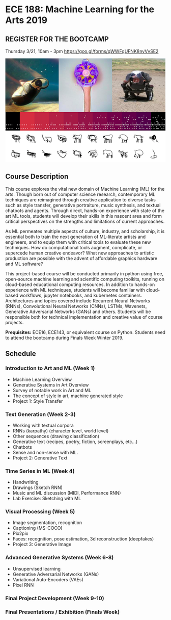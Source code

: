 # ECE 188: Machine Learning for the Arts 2019

## REGISTER FOR THE BOOTCAMP
Thursday 3/21, 10am - 3pm
https://goo.gl/forms/qWWFqUFNK8nvVvSE2

![Image](ml_art2019.png)

## Course Description

This course explores the vital new domain of Machine Learning (ML) for the arts. Though born out of computer science research, contemporary ML techniques are reimagined through creative application to diverse tasks such as style transfer, generative portraiture, music synthesis, and textual chatbots and agents. Through direct, hands-on experience with state of the art ML tools, students will develop their skills in this nascent area and form critical perspectives on the strengths and limitations of current approaches. 

As ML permeates multiple aspects of culture, industry, and scholarship, it is essential both to train the next generation of ML-literate artists and engineers, and to equip them with critical  tools to evaluate these new techniques. How do computational tools augment, complicate, or supercede human creative endeavor? What new approaches to artistic production are possible with the advent of affordable graphics hardware and ML software?

This project-based course will be conducted primarily in python using free, open-source machine learning and scientific computing toolkits, running on cloud-based educational computing resources. In addition to hands-on experience with ML techniques, students will become familiar with cloud-based workflows, jupyter notebooks, and kubernetes containers. Architectures and topics covered include Recurrent Neural Networks (RNNs), Convolutional Neural Networks (CNNs), LSTMs, Wavenets, Generative Adversarial Networks (GANs) and others. Students will be responsible both for technical implementation and creative value of course projects.  

**Prequisites:** ECE16, ECE143, or equivalent course on Python. Students need to attend the bootcamp during Finals Week Winter 2019. 

## Schedule
### Introduction to Art and ML (Week 1)
- Machine Learning Overview
- Generative Systems in Art Overview
- Survey of notable work in Art and ML
- The concept of style in art, machine generated style
- Project 1: Style Transfer

### Text Generation (Week 2-3)
- Working with textual corpora
- RNNs (karpathy) (character level, world level)
- Other sequences (drawing classification)
- Generative text (recipes, poetry, fiction, screenplays, etc…)
- Chatbots
- Sense and non-sense with ML. 
- Project 2: Generative Text

### Time Series in ML (Week 4)
- Handwriting
- Drawings (Sketch RNN)
- Music and ML discussion (MIDI, Performance RNN)
- Lab Exercise: Sketching with ML

### Visual Processing (Week 5)
- Image segmentation, recognition
- Captioning (MS-COCO)
- Pix2pix
- Faces: recognition, pose estimation, 3d reconstruction (deepfakes)
- Project 3: Generative Image

### Advanced Generative Systems (Week 6-8)
- Unsupervised learning
- Generative Adversarial Networks (GANs)
- Variational Auto-Encoders (VAEs)
- Pixel RNN

### Final Project Development (Week 9-10)

### Final Presentations / Exhibition (Finals Week)
